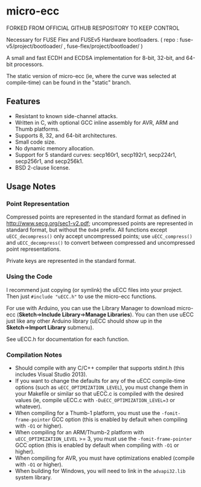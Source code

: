 micro-ecc
==========

FORKED FROM OFFICIAL GITHUB RESPOSITORY TO KEEP CONTROL

Necessary for FUSE Flex and FUSEv5 Hardware bootloaders.  ( repo : fuse-v5/project/bootloader/ , fuse-flex/project/bootloader/ )



A small and fast ECDH and ECDSA implementation for 8-bit, 32-bit, and 64-bit processors.

The static version of micro-ecc (ie, where the curve was selected at compile-time) can be found in the "static" branch.

Features
--------

 * Resistant to known side-channel attacks.
 * Written in C, with optional GCC inline assembly for AVR, ARM and Thumb platforms.
 * Supports 8, 32, and 64-bit architectures.
 * Small code size.
 * No dynamic memory allocation.
 * Support for 5 standard curves: secp160r1, secp192r1, secp224r1, secp256r1, and secp256k1.
 * BSD 2-clause license.

Usage Notes
-----------
### Point Representation ###
Compressed points are represented in the standard format as defined in http://www.secg.org/sec1-v2.pdf; uncompressed points are represented in standard format, but without the `0x04` prefix. All functions except `uECC_decompress()` only accept uncompressed points; use `uECC_compress()` and `uECC_decompress()` to convert between compressed and uncompressed point representations.

Private keys are represented in the standard format.

### Using the Code ###

I recommend just copying (or symlink) the uECC files into your project. Then just `#include "uECC.h"` to use the micro-ecc functions.

For use with Arduino, you can use the Library Manager to download micro-ecc (**Sketch**=>**Include Library**=>**Manage Libraries**). You can then use uECC just like any other Arduino library (uECC should show up in the **Sketch**=>**Import Library** submenu).

See uECC.h for documentation for each function.

### Compilation Notes ###

 * Should compile with any C/C++ compiler that supports stdint.h (this includes Visual Studio 2013).
 * If you want to change the defaults for any of the uECC compile-time options (such as `uECC_OPTIMIZATION_LEVEL`), you must change them in your Makefile or similar so that uECC.c is compiled with the desired values (ie, compile uECC.c with `-DuECC_OPTIMIZATION_LEVEL=3` or whatever).
 * When compiling for a Thumb-1 platform, you must use the `-fomit-frame-pointer` GCC option (this is enabled by default when compiling with `-O1` or higher).
 * When compiling for an ARM/Thumb-2 platform with `uECC_OPTIMIZATION_LEVEL` >= 3, you must use the `-fomit-frame-pointer` GCC option (this is enabled by default when compiling with `-O1` or higher).
 * When compiling for AVR, you must have optimizations enabled (compile with `-O1` or higher).
 * When building for Windows, you will need to link in the `advapi32.lib` system library.
